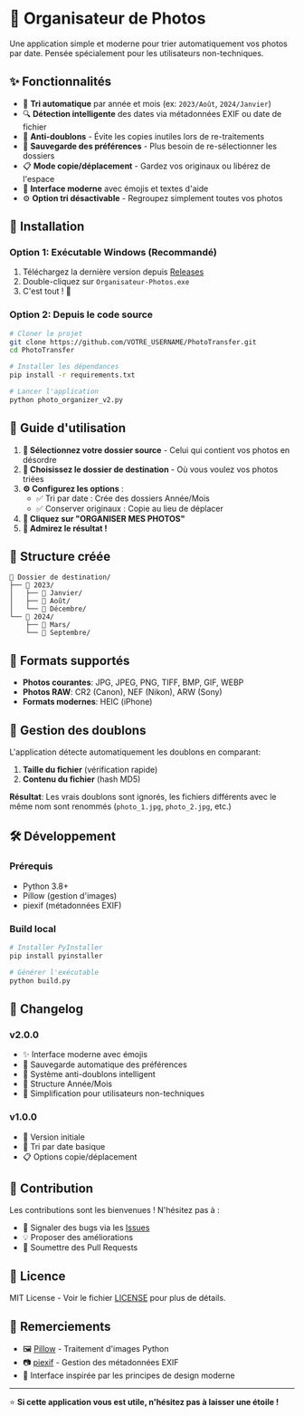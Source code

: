 # 📸 Organisateur de Photos

Une application simple et moderne pour trier automatiquement vos photos par date. Pensée spécialement pour les utilisateurs non-techniques.

## ✨ Fonctionnalités

- 📁 **Tri automatique** par année et mois (ex: `2023/Août`, `2024/Janvier`)
- 🔍 **Détection intelligente** des dates via métadonnées EXIF ou date de fichier
- 🔄 **Anti-doublons** - Évite les copies inutiles lors de re-traitements
- 💾 **Sauvegarde des préférences** - Plus besoin de re-sélectionner les dossiers
- 📋 **Mode copie/déplacement** - Gardez vos originaux ou libérez de l'espace
- 🎨 **Interface moderne** avec émojis et textes d'aide
- ⚙️ **Option tri désactivable** - Regroupez simplement toutes vos photos

## 🚀 Installation

### Option 1: Exécutable Windows (Recommandé)
1. Téléchargez la dernière version depuis [Releases](../../releases)
2. Double-cliquez sur `Organisateur-Photos.exe`
3. C'est tout ! 🎉

### Option 2: Depuis le code source
```bash
# Cloner le projet
git clone https://github.com/VOTRE_USERNAME/PhotoTransfer.git
cd PhotoTransfer

# Installer les dépendances
pip install -r requirements.txt

# Lancer l'application
python photo_organizer_v2.py
```

## 📖 Guide d'utilisation

1. **📁 Sélectionnez votre dossier source** - Celui qui contient vos photos en désordre
2. **💾 Choisissez le dossier de destination** - Où vous voulez vos photos triées
3. **⚙️ Configurez les options** :
   - ✅ Tri par date : Crée des dossiers Année/Mois
   - ✅ Conserver originaux : Copie au lieu de déplacer
4. **🚀 Cliquez sur "ORGANISER MES PHOTOS"**
5. **🎉 Admirez le résultat !**

## 📂 Structure créée

```
📁 Dossier de destination/
├── 📁 2023/
│   ├── 📁 Janvier/
│   ├── 📁 Août/
│   └── 📁 Décembre/
└── 📁 2024/
    ├── 📁 Mars/
    └── 📁 Septembre/
```

## 🔧 Formats supportés

- **Photos courantes**: JPG, JPEG, PNG, TIFF, BMP, GIF, WEBP
- **Photos RAW**: CR2 (Canon), NEF (Nikon), ARW (Sony)
- **Formats modernes**: HEIC (iPhone)

## 🔄 Gestion des doublons

L'application détecte automatiquement les doublons en comparant:
1. **Taille du fichier** (vérification rapide)
2. **Contenu du fichier** (hash MD5)

**Résultat**: Les vrais doublons sont ignorés, les fichiers différents avec le même nom sont renommés (`photo_1.jpg`, `photo_2.jpg`, etc.)

## 🛠️ Développement

### Prérequis
- Python 3.8+
- Pillow (gestion d'images)
- piexif (métadonnées EXIF)

### Build local
```bash
# Installer PyInstaller
pip install pyinstaller

# Générer l'exécutable
python build.py
```

## 📝 Changelog

### v2.0.0
- ✨ Interface moderne avec émojis
- 💾 Sauvegarde automatique des préférences
- 🔄 Système anti-doublons intelligent
- 📁 Structure Année/Mois
- 🎯 Simplification pour utilisateurs non-techniques

### v1.0.0
- 🎉 Version initiale
- 📅 Tri par date basique
- 📋 Options copie/déplacement

## 🤝 Contribution

Les contributions sont les bienvenues ! N'hésitez pas à :
- 🐛 Signaler des bugs via les [Issues](../../issues)
- 💡 Proposer des améliorations
- 🔧 Soumettre des Pull Requests

## 📄 Licence

MIT License - Voir le fichier [LICENSE](LICENSE) pour plus de détails.

## 🙏 Remerciements

- 🖼️ [Pillow](https://pillow.readthedocs.io/) - Traitement d'images Python
- 📷 [piexif](https://piexif.readthedocs.io/) - Gestion des métadonnées EXIF
- 🎨 Interface inspirée par les principes de design moderne

---

⭐ **Si cette application vous est utile, n'hésitez pas à laisser une étoile !**